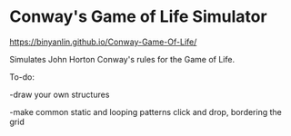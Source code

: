 # Conway's Game of Life Simulator

https://binyanlin.github.io/Conway-Game-Of-Life/

Simulates John Horton Conway's rules for the Game of Life.

To-do:

-draw your own structures

-make common static and looping patterns click and drop, bordering the grid
